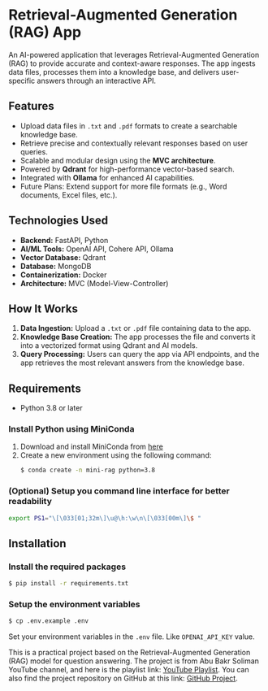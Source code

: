 # Retrieval-Augmented Generation (RAG) App

An AI-powered application that leverages Retrieval-Augmented Generation (RAG) to provide accurate and context-aware responses. The app ingests data files, processes them into a knowledge base, and delivers user-specific answers through an interactive API.

## Features
- Upload data files in `.txt` and `.pdf` formats to create a searchable knowledge base.
- Retrieve precise and contextually relevant responses based on user queries.
- Scalable and modular design using the **MVC architecture**.
- Powered by **Qdrant** for high-performance vector-based search.
- Integrated with **Ollama** for enhanced AI capabilities.
- Future Plans: Extend support for more file formats (e.g., Word documents, Excel files, etc.).

## Technologies Used
- **Backend:** FastAPI, Python
- **AI/ML Tools:** OpenAI API, Cohere API, Ollama
- **Vector Database:** Qdrant
- **Database:** MongoDB
- **Containerization:** Docker
- **Architecture:** MVC (Model-View-Controller)

## How It Works
1. **Data Ingestion:** Upload a `.txt` or `.pdf` file containing data to the app.
2. **Knowledge Base Creation:** The app processes the file and converts it into a vectorized format using Qdrant and AI models.
3. **Query Processing:** Users can query the app via API endpoints, and the app retrieves the most relevant answers from the knowledge base.

## Requirements

- Python 3.8 or later

### Install Python using MiniConda

1) Download and install MiniConda from [here](https://docs.anaconda.com/free/miniconda/#quick-command-line-install)
2) Create a new environment using the following command:
   ```bash
   $ conda create -n mini-rag python=3.8

### (Optional) Setup you command line interface for better readability

```bash
export PS1="\[\033[01;32m\]\u@\h:\w\n\[\033[00m\]\$ "
```

## Installation

### Install the required packages

```bash
$ pip install -r requirements.txt
```

### Setup the environment variables

```bash
$ cp .env.example .env
```

Set your environment variables in the `.env` file. Like `OPENAI_API_KEY` value.


This is a practical project based on the Retrieval-Augmented Generation (RAG) model for question answering. The project is from Abu Bakr Soliman YouTube channel, and here is the playlist link: [YouTube Playlist](https://www.youtube.com/playlist?list=PLvLvlVqNQGHCUR2p0b8a0QpVjDUg50wQj). You can also find the project repository on GitHub at this link: [GitHub Project](https://github.com/bakrianoo/mini-rag/tree/main).
